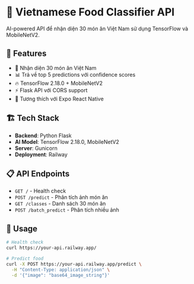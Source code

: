 # 🍜 Vietnamese Food Classifier API

AI-powered API để nhận diện 30 món ăn Việt Nam sử dụng TensorFlow và MobileNetV2.

## 🚀 Features

- 🤖 Nhận diện 30 món ăn Việt Nam
- 📊 Trả về top 5 predictions với confidence scores
- 🔥 TensorFlow 2.18.0 + MobileNetV2
- ⚡ Flask API với CORS support
- 📱 Tương thích với Expo React Native

## 🏗️ Tech Stack

- **Backend**: Python Flask
- **AI Model**: TensorFlow 2.18.0, MobileNetV2
- **Server**: Gunicorn
- **Deployment**: Railway

## 📋 API Endpoints

- `GET /` - Health check
- `POST /predict` - Phân tích ảnh món ăn
- `GET /classes` - Danh sách 30 món ăn
- `POST /batch_predict` - Phân tích nhiều ảnh

## 🧪 Usage

```bash
# Health check
curl https://your-api.railway.app/

# Predict food
curl -X POST https://your-api.railway.app/predict \
  -H "Content-Type: application/json" \
  -d '{"image": "base64_image_string"}'